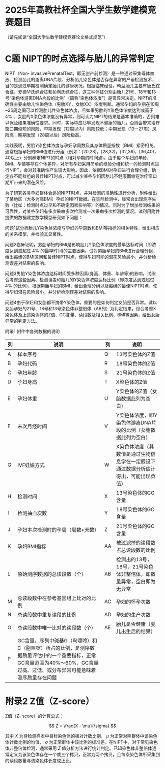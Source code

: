 # 2025年高教社杯全国大学生数学建模竞赛题目

（请先阅读“全国大学生数学建模竞赛论文格式规范”）

# C题 NIPT的时点选择与胎儿的异常判定

NIPT（Non- invasivePrenatalTest，即无创产前检测）是一种通过采集母体血液、检测胎儿的游离DNA片段、分析胎儿染色体是否存在异常的产前检测技术，目的是通过早期检测确定胎儿的健康状况。根据临床经验，畸型胎儿主要有唐氏综合征、爱德华氏综合征和帕陶氏综合征，这三种体征分别由胎儿21号、18号和13号“染色体游离DNA片段的比例”（简称“染色体浓度”）是否异常决定。NIPT的准确性主要由胎儿性染色体（男胎XY，女胎XX）浓度判断。通常孕妇的孕期在10周\~25周之间可以检测胎儿性染色体浓度，且如果男胎的Y染色体浓度达到或高于  $4\%$  、女胎的X染色体浓度没有异常，则可认为NIPT的结果是基本准确的，否则难以保证结果准确性要求。同时，实际中应尽早发现不健康的胎儿，否则会带来治疗窗口期缩短的风险，早期发现（12周以内）风险较低；中期发现（13一27周）风险高；晚期发现（28周以后）风险极高。

实践表明，男胎Y染色体浓度与孕妇孕周数及其身体质量指数（BMI）紧密相关。通常根据孕妇的BMI值进行分组（例如：[20,28)，[28,32)，[32,36)，[36,40)，40以上）分别确定NIPT的时点（相对孕期的时间点)。由于每个孕妇的年龄、BMI、孕情等存在个体差异，对所有孕妇采用简单的经验分组和统一的检测时点进行NIPT，会对其准确性产生较大影响。因此，依据BMI对孕妇进行合理分组，确定各不同群组的最佳NIPT时点，可以减少某些孕妇因胎儿不健康而缩短治疗窗口期所带来的潜在风险。

为了研究各类孕妇群体合适的NIPT时点，并对检测的准确性进行分析，附件给出了某地区（大多为高BMI）孕妇的NIPT数据。在实际检测中，经常会出现测序失败（比如：检测时点过早和不确定因素影响等）的情况。同时为了增加检测结果的可靠性，对某些孕妇有多次采血多次检测或一次采血多次检测的情况。试利用附件提供的数据建立数学模型研究如下问题：

问题1试分析胎儿Y染色体浓度与孕妇的孕周数和BMI等指标的相关特性，给出相应的关系模型，并检验其显著性。

问题2临床证明，男胎孕妇的BMI是影响胎儿Y染色体浓度的最早达标时间（即浓度达到或超过  $4\%$  的最早时间)的主要因素。试对男胎孕妇的BMI进行合理分组，给出每组的BMI区间和最佳NIPT时点，使得孕妇可能的潜在风险最小，并分析检测误差对结果的影响。

问题3男胎Y染色体浓度达标时间受多种因素(身高、体重、年龄等)的影响，试综合考虑这些因素、检测误差和胎儿的Y染色体浓度达标比例（即浓度达到或超过  $4\%$  的比例)，根据男胎孕妇的BMI，给出合理分组以及每组的最佳NIPT时点，使得孕妇潜在风险最小，并分析检测误差对结果的影响。

问题4由于孕妇和女胎都不携带Y染色体，重要的是如何判定女胎是否异常。试以女胎孕妇的21号、18号和13号染色体非整倍体（AB列）为判定结果，综合考虑X染色体及上述染色体的Z值、GC含量、读段数及相关比例、BMI等因素，给出女胎异常的判定方法。

附录1 附件中各列数据的说明  

| 列 | 说明 | 列 | 说明 |
|----|-----------------------------|----|-------------------------------------------------------------|
| A  | 样本序号                    | Q  | 13号染色体的Z值                                            |
| B  | 孕妇代码                    | R  | 18号染色体的Z值                                            |
| C  | 孕妇年龄                    | S  | 21号染色体的Z值                                            |
| D  | 孕妇身高                    | T  | X染色体的Z值                                               |
| E  | 孕妇体重                    | U  | Y染色体的Z值（女胎数据此列为空白）                        |
| F  | 末次月经时间                | V  | Y染色体浓度，即Y染色体游离DNA片段的比例（女胎数据此列为空白） |
| G  | IVF妊娠方式                 | W  | X染色体浓度（其数值是通过生物信息学在一定假设下通过数据分析估计得出，可能出现负值） |
| H  | 检测时间                    | X  | 13号染色体的GC含量                                         |
| I  | 检测抽血次数                | Y  | 18号染色体的GC含量                                         |
| J  | 孕妇本次检测时的孕周（周数+天数） | Z  | 21号染色体的GC含量                                         |
| K  | 孕妇BMI指标                 | AA | 被过滤掉的读段数占总读段数的比例                            |
| L  | 原始测序数据的总读段数（个） | AB | 检测出的13号，18号，21号染色体非整倍体，即数量异常，空白即为无异常 |
| M  | 总读段数中在参考基因组上比对的比例 | AC | 孕妇的怀孕次数                                             |
| N  | 总读段数中重复读段的比例     | AD | 孕妇的生产次数                                             |
| O  | 总读段数中唯一比对的读段数（个） | AE | 胎儿是否健康（婴儿出生后的结果）                           |
| P  | GC含量，序列中碱基G（鸟嘌呤）和C（胞嘧啶）所占的比例，是测序数据质量评估中的一个重要指标，正常GC含量范围为40%～60%，GC含量过高、过低、或分布异常可能意味着测序质量存在问题 |    |                                                             |

# 附录2 Z值（Z-score）

Z值（Z- score）的计算公式：

$$
Z = \frac{X - \mu}{\sigma}
$$

其中  $X$  为待检测样本中目标染色体的相对计数比例，  $\mu$  为正常对照群体中该染色体计数比例的均值，  $\sigma$  为正常群体中该比例的标准差。在NIPT中，对于常见染色体非整倍体检测，通常采用  $Z$  值分析方法进行统计判定。已知染色体非整倍体通常定义为该染色体存在一个或三个拷贝，正常为两个拷贝，且每条染色体所采集到的读段数量与该染色体长度成正比。